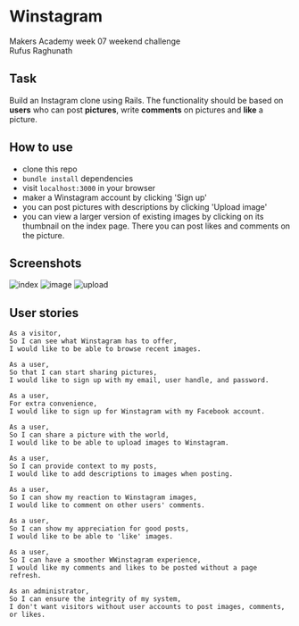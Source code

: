 Winstagram
===================
Makers Academy week 07 weekend challenge<br>
Rufus Raghunath<br>


Task
-----

Build an Instagram clone using Rails. The functionality should be based on **users** who can post **pictures**, write **comments** on pictures and **like** a picture.


How to use
-----

- clone this repo
- ```bundle install``` dependencies
- visit ```localhost:3000``` in your browser
- maker a Winstagram account by clicking 'Sign up'
- you can post pictures with descriptions by clicking 'Upload image'
- you can view a larger version of existing images by clicking on its thumbnail on the index page. There you can post likes and comments on the picture.


Screenshots
-----
![index]('app/assets/images/index.png')
![image]('app/assets/images/view-image.png')
![upload]('app/assets/images/upload.png')


User stories
-----

```
As a visitor,
So I can see what Winstagram has to offer,
I would like to be able to browse recent images.
```
```
As a user,
So that I can start sharing pictures,
I would like to sign up with my email, user handle, and password.
```
```
As a user,
For extra convenience,
I would like to sign up for Winstagram with my Facebook account.
```
```
As a user,
So I can share a picture with the world,
I would like to be able to upload images to Winstagram.
```
```
As a user,
So I can provide context to my posts,
I would like to add descriptions to images when posting.
```
```
As a user,
So I can show my reaction to Winstagram images,
I would like to comment on other users' comments.
```
```
As a user,
So I can show my appreciation for good posts,
I would like to be able to 'like' images.
```
```
As a user,
So I can have a smoother WWinstagram experience,
I would like my comments and likes to be posted without a page refresh.
```
```
As an administrator,
So I can ensure the integrity of my system,
I don't want visitors without user accounts to post images, comments, or likes.
```

